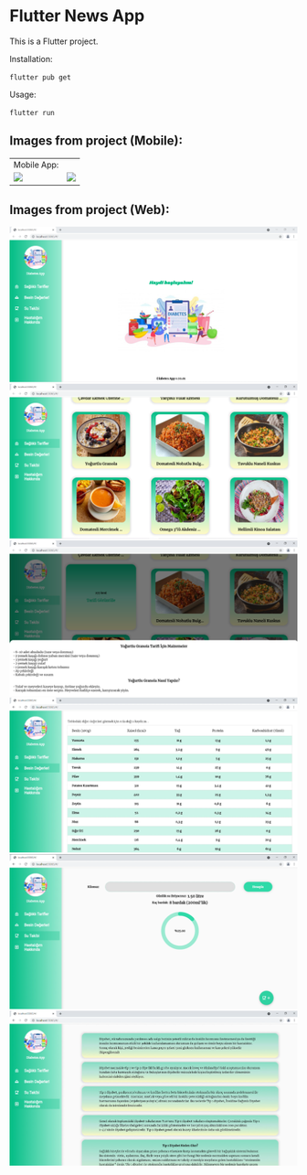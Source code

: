 # Flutter News App

This is a Flutter project.<br>

Installation:

`flutter pub get`

Usage:

`flutter run`

## Images from project (Mobile):

<table>
  <tr>
    <td>Mobile App:</td>
     <td></td>
  </tr>
  <tr>
    <td><img src="https://github.com/rabiaokatan/DiabetesApp/blob/main/images/uyg1.gif" width="300"></td>
    <td><img src="https://github.com/rabiaokatan/DiabetesApp/blob/main/images/uyg2.gif" width="300"></td>
  </tr>
 </table>
 
 ## Images from project (Web):
 
<img src="https://github.com/rabiaokatan/DiabetesApp/blob/main/images/desktop1.png">
<img src="https://github.com/rabiaokatan/DiabetesApp/blob/main/images/desktop2.png">
<img src="https://github.com/rabiaokatan/DiabetesApp/blob/main/images/desktop3.png">
<img src="https://github.com/rabiaokatan/DiabetesApp/blob/main/images/desktop4.png">
<img src="https://github.com/rabiaokatan/DiabetesApp/blob/main/images/desktop5.png">
<img src="https://github.com/rabiaokatan/DiabetesApp/blob/main/images/desktop6.png">
 

